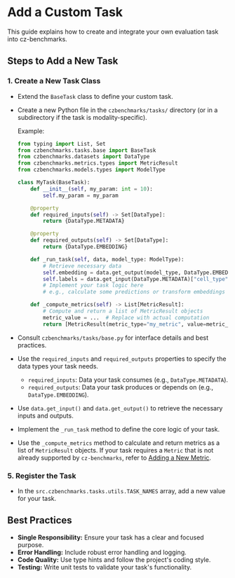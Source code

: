 # Add a Custom Task

This guide explains how to create and integrate your own evaluation task into cz-benchmarks.

## Steps to Add a New Task

### 1. Create a New Task Class
- Extend the `BaseTask` class to define your custom task.
- Create a new Python file in the `czbenchmarks/tasks/` directory (or in a subdirectory if the task is modality-specific).

    Example:

    ```python
    from typing import List, Set
    from czbenchmarks.tasks.base import BaseTask
    from czbenchmarks.datasets import DataType
    from czbenchmarks.metrics.types import MetricResult
    from czbenchmarks.models.types import ModelType

    class MyTask(BaseTask):
        def __init__(self, my_param: int = 10):
            self.my_param = my_param

        @property
        def required_inputs(self) -> Set[DataType]:
            return {DataType.METADATA}

        @property
        def required_outputs(self) -> Set[DataType]:
            return {DataType.EMBEDDING}

        def _run_task(self, data, model_type: ModelType):
            # Retrieve necessary data
            self.embedding = data.get_output(model_type, DataType.EMBEDDING)
            self.labels = data.get_input(DataType.METADATA)["cell_type"]
            # Implement your task logic here
            # e.g., calculate some predictions or transform embeddings

        def _compute_metrics(self) -> List[MetricResult]:
            # Compute and return a list of MetricResult objects
            metric_value = ...  # Replace with actual computation
            return [MetricResult(metric_type="my_metric", value=metric_value)]
    ```

- Consult `czbenchmarks/tasks/base.py` for interface details and best practices.
- Use the `required_inputs` and `required_outputs` properties to specify the data types your task needs.
    - `required_inputs`: Data your task consumes (e.g., `DataType.METADATA`).
    - `required_outputs`: Data your task produces or depends on (e.g., `DataType.EMBEDDING`).
- Use `data.get_input()` and `data.get_output()` to retrieve the necessary inputs and outputs.
- Implement the `_run_task` method to define the core logic of your task.
- Use the `_compute_metrics` method to calculate and return metrics as a list of `MetricResult` objects. If your task requires a `Metric` that is not already supported by `cz-benchmarks`, refer to [Adding a New Metric](../how_to_guides/add_new_metric.md).

### 5. Register the Task
- In the `src.czbenchmarks.tasks.utils.TASK_NAMES` array, add a new value for your task.

## Best Practices
- **Single Responsibility:** Ensure your task has a clear and focused purpose.
- **Error Handling:** Include robust error handling and logging.
- **Code Quality:** Use type hints and follow the project's coding style.
- **Testing:** Write unit tests to validate your task's functionality.
